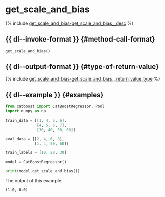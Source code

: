 # get_scale_and_bias

{% include [get_scale_and_bias-get_scale_and_bias__desc](../_includes/work_src/reusage-python/get_scale_and_bias__desc.md) %}

## {{ dl--invoke-format }} {#method-call-format}

```python
get_scale_and_bias()
```

## {{ dl--output-format }} {#type-of-return-value}

{% include [get_scale_and_bias-get_scale_and_bias__return_value_type](../_includes/work_src/reusage-python/get_scale_and_bias__return_value_type.md) %}

## {{ dl--example }} {#examples}

```python
from catboost import CatBoostRegressor, Pool
import numpy as np

train_data = [[1, 4, 5, 6],
              [4, 5, 6, 7],
              [30, 40, 50, 60]]

eval_data = [[2, 4, 6, 8],
             [1, 4, 50, 60]]

train_labels = [10, 20, 30]

model = CatBoostRegressor()

print(model.get_scale_and_bias())

```

The output of this example:

```no-highlight
(1.0, 0.0)
```

